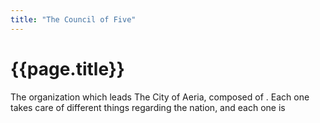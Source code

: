 ```yaml
---
title: "The Council of Five"
---
```

# {{page.title}}
The organization which leads The City of Aeria, composed of <!--names-->. Each one takes care of different things regarding the nation, and each one is 